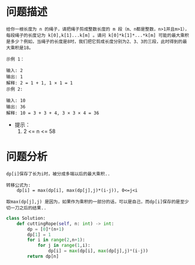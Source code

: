 # 问题描述
    给你一根长度为 n 的绳子，请把绳子剪成整数长度的 m 段（m、n都是整数，n>1并且m>1），每段绳子的长度记为 k[0],k[1]...k[m] 。请问 k[0]*k[1]*...*k[m] 可能的最大乘积是多少？例如，当绳子的长度是8时，我们把它剪成长度分别为2、3、3的三段，此时得到的最大乘积是18。

    示例 1：

    输入: 2
    输出: 1
    解释: 2 = 1 + 1, 1 × 1 = 1
    示例 2:

    输入: 10
    输出: 36
    解释: 10 = 3 + 3 + 4, 3 × 3 × 4 = 36

- 提示：
    1. 2 <= n <= 58

# 问题分析

    dp[i]保存了长为i时，被分成多端以后的最大乘积..

    转移公式为:
        dp[i] = max(dp[i], max(dp[j],j)*(i-j)), 0<=j<i
    
    取max(dp[j],j) 是因为，如果作为乘积的一部分的话，可以是自己，而dp[i]保存的是至少切一刀之后的结果.. 

```python
class Solution:
    def cuttingRope(self, n: int) -> int:
        dp = [0]*(n+1)
        dp[1] = 1
        for i in range(2,n+1):
            for j in range(1,i):
                dp[i] = max(dp[i], max(dp[j],j)*(i-j))
        return dp[n]
```


